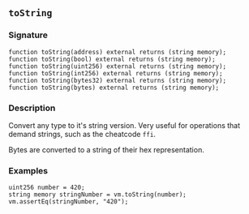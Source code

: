 ## `toString`

### Signature

```solidity
function toString(address) external returns (string memory);
function toString(bool) external returns (string memory);
function toString(uint256) external returns (string memory);
function toString(int256) external returns (string memory);
function toString(bytes32) external returns (string memory);
function toString(bytes) external returns (string memory);
```

### Description

Convert any type to it's string version. Very useful for operations that demand strings, such as the cheatcode `ffi`.

Bytes are converted to a string of their hex representation.

### Examples

```solidity
uint256 number = 420;
string memory stringNumber = vm.toString(number);
vm.assertEq(stringNumber, "420");
```
